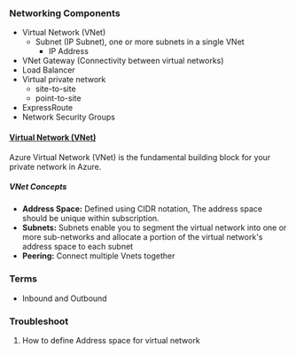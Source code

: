 ### Networking Components
- Virtual Network (VNet)
  - Subnet (IP Subnet), one or more subnets in a single VNet
    - IP Address
- VNet Gateway (Connectivity between virtual networks)
- Load Balancer 
- Virtual private network
  - site-to-site
  - point-to-site
- ExpressRoute
- Network Security Groups

#### [Virtual Network (VNet)](https://docs.microsoft.com/en-us/azure/virtual-network/virtual-networks-overview)

Azure Virtual Network (VNet) is the fundamental building block for your private network in Azure.
##### VNet Concepts
- **Address Space:** Defined using CIDR notation, The address space should be unique within subscription.
- **Subnets:** Subnets enable you to segment the virtual network into one or more sub-networks and allocate a portion of the virtual network's address space to each subnet
- **Peering:** Connect multiple Vnets together




### Terms
- Inbound and Outbound

### Troubleshoot
1. How to define Address space for virtual network
